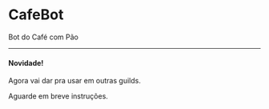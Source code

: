# CafeBot

Bot do Café com Pão

---

#### Novidade! 
Agora vai dar pra usar em outras guilds.

Aguarde em breve instruções.
